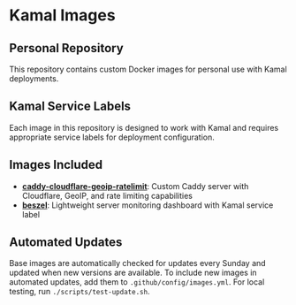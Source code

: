 # Kamal Images

## Personal Repository

This repository contains custom Docker images for personal use with Kamal deployments.

## Kamal Service Labels

Each image in this repository is designed to work with Kamal and requires appropriate service labels for deployment configuration.

## Images Included

- **[caddy-cloudflare-geoip-ratelimit](./caddy-cloudflare-geoip-ratelimit)**: Custom Caddy server with Cloudflare, GeoIP, and rate limiting capabilities
- **[beszel](./beszel)**: Lightweight server monitoring dashboard with Kamal service label

## Automated Updates

Base images are automatically checked for updates every Sunday and updated when new versions are available. To include new images in automated updates, add them to `.github/config/images.yml`. For local testing, run `./scripts/test-update.sh`.

